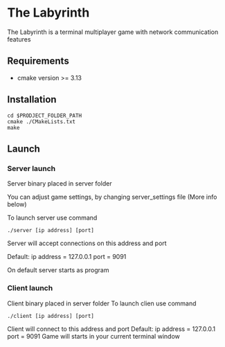 # The Labyrinth
The Labyrinth is a terminal multiplayer game with network communication features

## Requirements 
* cmake version >= 3.13
## Installation
```
cd $PRODJECT_FOLDER_PATH
cmake ./CMakeLists.txt 
make
```

## Launch
### Server launch
Server binary placed in server folder

You can adjust game settings, by changing server_settings file (More info below)

To launch server use command
```
./server [ip address] [port]
```
Server will accept connections on this address and port

Default: ip address = 127.0.0.1 port = 9091

On default server starts as program

### Client launch
Client binary placed in server folder
To launch clien use command
```
./client [ip address] [port]
```
Client will connect to this address and port
Default: ip address = 127.0.0.1 port = 9091
Game will starts in your current terminal window
